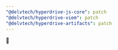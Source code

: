 ```yaml
---
"@delvtech/hyperdrive-js-core": patch
"@delvtech/hyperdrive-viem": patch
"@delvtech/hyperdrive-artifacts": patch
---
```


🚀
